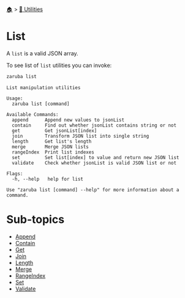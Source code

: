 <!--startTocHeader-->
[🏠](../../README.md) > [🔧 Utilities](../README.md)
# List
<!--endTocHeader-->

A `list` is a valid JSON array.

To see list of `list` utilities you can invoke:

<!--startCode-->
```bash
zaruba list
```

````
List manipulation utilities

Usage:
  zaruba list [command]

Available Commands:
  append      Append new values to jsonList
  contain     Find out whether jsonList contains string or not
  get         Get jsonList[index]
  join        Transform JSON list into single string
  length      Get list's length
  merge       Merge JSON lists
  rangeIndex  Print list indexes
  set         Set list[index] to value and return new JSON list
  validate    Check whether jsonList is valid JSON list or not

Flags:
  -h, --help   help for list

Use "zaruba list [command] --help" for more information about a command.
````
<!--endCode-->


<!--startTocSubTopic-->
# Sub-topics
* [Append](append.md)
* [Contain](contain.md)
* [Get](get.md)
* [Join](join.md)
* [Length](length.md)
* [Merge](merge.md)
* [RangeIndex](range-index.md)
* [Set](set.md)
* [Validate](validate.md)
<!--endTocSubTopic-->